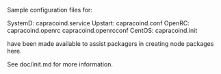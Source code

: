 Sample configuration files for:

SystemD: capracoind.service
Upstart: capracoind.conf
OpenRC:  capracoind.openrc
         capracoind.openrcconf
CentOS:  capracoind.init

have been made available to assist packagers in creating node packages here.

See doc/init.md for more information.
